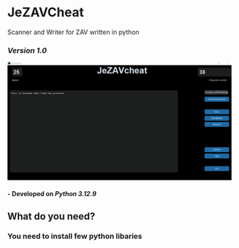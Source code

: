 # JeZAVCheat
Scanner and Writer for ZAV written in python
### *Version 1.0*
![Popis obrázku](/images/scrn-v1.png)
#### - Developed on *Python 3.12.9*

## What do you need?
### You need to install few python libaries
